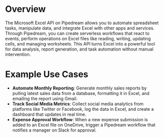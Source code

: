 # Overview

The Microsoft Excel API on Pipedream allows you to automate spreadsheet tasks, manipulate data, and integrate Excel with other apps and services. Through Pipedream, you can create serverless workflows that react to events, perform operations on Excel files like reading, writing, updating cells, and managing worksheets. This API turns Excel into a powerful tool for data analysis, report generation, and task automation without manual intervention.

# Example Use Cases

- **Automate Monthly Reporting**: Generate monthly sales reports by pulling latest sales data from a database, formatting it in Excel, and emailing the report using Gmail.
- **Track Social Media Metrics**: Collect social media analytics from platforms like Twitter or Facebook, log the data in Excel, and create a dashboard that updates in real time.
- **Expense Approval Workflow**: When a new expense submission is added to an Excel file on OneDrive, trigger a Pipedream workflow that notifies a manager on Slack for approval.
